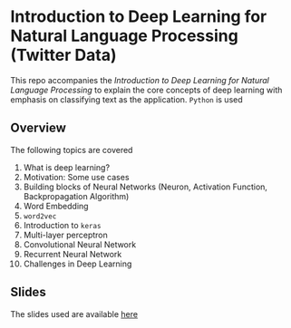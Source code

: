 # Introduction to Deep Learning for Natural Language Processing (Twitter Data)

This repo accompanies the *Introduction to Deep Learning for Natural Language Processing* to explain the core concepts of deep learning with emphasis on classifying text as the application. `Python` is used
 
## Overview

The following topics are covered

1. What is deep learning?
2. Motivation: Some use cases 
3. Building blocks of Neural Networks (Neuron, Activation Function, Backpropagation Algorithm)
4. Word Embedding
5. `word2vec`
5. Introduction to `keras`
6. Multi-layer perceptron
7. Convolutional Neural Network
8. Recurrent Neural Network
9. Challenges in Deep Learning

## Slides

The slides used are available [here](https://speakerdeck.com/bargava/introduction-to-deep-learning-for-natural-language-processing)
